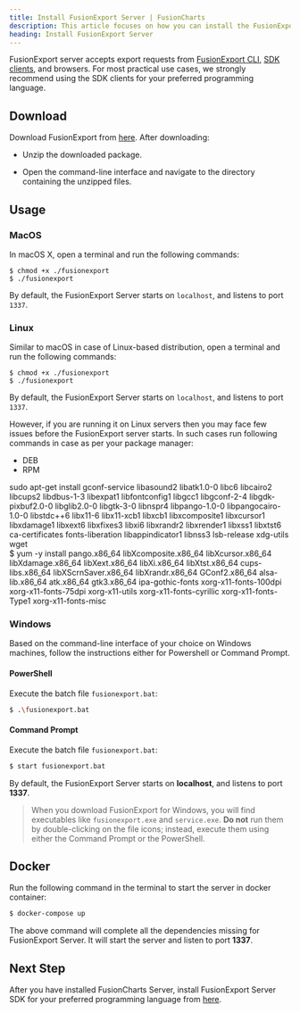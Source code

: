 ```yaml
---
title: Install FusionExport Server | FusionCharts
description: This article focuses on how you can install the FusionExport server.
heading: Install FusionExport Server
---
```


FusionExport server accepts export requests from [FusionExport CLI](/exporting-charts/using-fusionexport/installation/install-fusionexport-cli), [SDK clients](/exporting-charts/using-fusionexport/installation/install-fusionexport-server-sdks), and browsers. For most practical use cases, we strongly recommend using the SDK clients for your preferred programming language.

## Download

Download FusionExport from [here](https://fusioncharts.com/download/fusionexport). After downloading:

- Unzip the downloaded package.

- Open the command-line interface and navigate to the directory containing the unzipped files.

## Usage

### MacOS

In macOS X, open a terminal and run the following commands:

```shell
$ chmod +x ./fusionexport
$ ./fusionexport
```

By default, the FusionExport Server starts on `localhost`, and listens to port `1337`.

### Linux

Similar to macOS in case of Linux-based distribution, open a terminal and run the following commands:

```shell
$ chmod +x ./fusionexport
$ ./fusionexport
```

By default, the FusionExport Server starts on `localhost`, and listens to port `1337`.

However, if you are running it on Linux servers then you may face few issues before the FusionExport server starts. In such cases run following commands in case as per your package manager:

<div class="code-wrapper">
<ul class='code-tabs extra-tabs'>
    <li class='active'><a data-toggle='deb'>DEB</a></li>
    <li><a data-toggle='rpm'>RPM</a></li>
</ul>
<div class='tab-content extra-tabs'>
<div class='tab deb-tab active'>
sudo apt-get install gconf-service libasound2 libatk1.0-0 libc6 libcairo2 libcups2 libdbus-1-3 libexpat1 libfontconfig1 libgcc1 libgconf-2-4 libgdk-pixbuf2.0-0 libglib2.0-0 libgtk-3-0 libnspr4 libpango-1.0-0 libpangocairo-1.0-0 libstdc++6 libx11-6 libx11-xcb1 libxcb1 libxcomposite1 libxcursor1 libxdamage1 libxext6 libxfixes3 libxi6 libxrandr2 libxrender1 libxss1 libxtst6 ca-certificates fonts-liberation libappindicator1 libnss3 lsb-release xdg-utils wget
</div>

<div class='tab rpm-tab'>
$ yum -y install pango.x86_64 libXcomposite.x86_64 libXcursor.x86_64 libXdamage.x86_64 libXext.x86_64 libXi.x86_64 libXtst.x86_64 cups-libs.x86_64 libXScrnSaver.x86_64 libXrandr.x86_64 GConf2.x86_64 alsa-lib.x86_64 atk.x86_64 gtk3.x86_64 ipa-gothic-fonts xorg-x11-fonts-100dpi xorg-x11-fonts-75dpi xorg-x11-utils xorg-x11-fonts-cyrillic xorg-x11-fonts-Type1 xorg-x11-fonts-misc
</div>

</div>
</div>

### Windows

Based on the command-line interface of your choice on Windows machines, follow the instructions either for Powershell or Command Prompt.

#### PowerShell

Execute the batch file `fusionexport.bat`:

```Bash
$ .\fusionexport.bat
```

#### Command Prompt

Execute the batch file `fusionexport.bat`:

```Bash
$ start fusionexport.bat
```

By default, the FusionExport Server starts on **localhost**, and listens to port **1337**.

> When you download FusionExport for Windows, you will find executables like `fusionexport.exe` and `service.exe`. **Do not** run them by double-clicking on the file icons; instead, execute them using either the Command Prompt or the PowerShell.

## Docker

Run the following command in the terminal to start the server in docker container:

```Bash
$ docker-compose up
```

The above command will complete all the dependencies missing for FusionExport Server. It will start the server and listen to port **1337**.

## Next Step

After you have installed FusionCharts Server, install FusionExport Server SDK for your preferred programming language from [here](/exporting-charts/using-fusionexport/installation/install-fusionexport-server-sdks).
